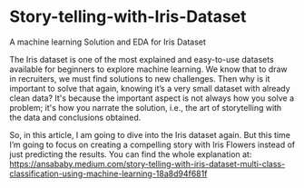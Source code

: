# Story-telling-with-Iris-Dataset
A machine learning Solution and EDA for Iris Dataset


The Iris dataset is one of the most explained and easy-to-use datasets available for beginners to explore machine learning. We know that to draw in recruiters, we must find solutions to new challenges. Then why is it important to solve that again, knowing it’s a very small dataset with already clean data? It's because the important aspect is not always how you solve a problem; it's how you narrate the solution, i.e., the art of storytelling with the data and conclusions obtained.

So, in this article, I am going to dive into the Iris dataset again. But this time I’m going to focus on creating a compelling story with Iris Flowers instead of just predicting the results.
You can find the whole explanation at: https://ansababy.medium.com/story-telling-with-iris-dataset-multi-class-classification-using-machine-learning-18a8d94f681f
